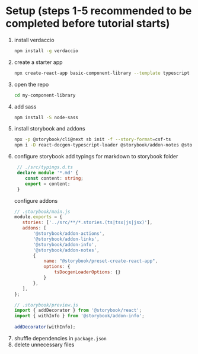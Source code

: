 # Setup (steps 1-5 recommended to be completed before tutorial starts)
1. install verdaccio
   ```bash
   npm install -g verdaccio
   ```
2. create a starter app
   ```bash
   npx create-react-app basic-component-library --template typescript
   ```
3. open the repo
   ```bash
   cd my-component-library
   ```
4. add sass
   ```bash
   npm install -S node-sass
   ```
5. install storybook and addons
   ```bash
   npx -p @storybook/cli@next sb init -f --story-format=csf-ts
   npm i -D react-docgen-typescript-loader @storybook/addon-notes @storybook/addon-info 
   ```
6. configure storybook
   add typings for markdown to storybook folder
   ```ts
    // ./src/typings.d.ts
    declare module '*.md' {
       const content: string;
       export = content;
    }
    ```
    configure addons
    ```js
    // .storybook/main.js
    module.exports = {
       stories: ['../src/**/*.stories.(ts|tsx|js|jsx)'],
       addons: [
           '@storybook/addon-actions',
           '@storybook/addon-links',
           '@storybook/addon-info',
           '@storybook/addon-notes',
           {
               name: "@storybook/preset-create-react-app",
               options: {
                   tsDocgenLoaderOptions: {}
               }
           },
       ],
   };
   ```
   ```js
   // .storybook/preview.js
   import { addDecorator } from '@storybook/react';
   import { withInfo } from '@storybook/addon-info';
    
   addDecorator(withInfo); 
   ```
7. shuffle dependencies in `package.json`
8. delete unnecessary files